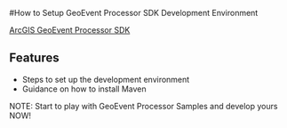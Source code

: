 
#How to Setup GeoEvent Processor SDK Development Environment


[ArcGIS GeoEvent Processor SDK](http://pro.arcgis.com/en/share/geoevent-processor/administer/extending-geoevent-processor.htm)

## Features

* Steps to set up the development environment
* Guidance on how to install Maven

NOTE: Start to play with GeoEvent Processor Samples and develop yours NOW!
